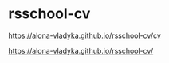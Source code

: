 # rsschool-cv
https://alona-vladyka.github.io/rsschool-cv/cv

https://alona-vladyka.github.io/rsschool-cv/

